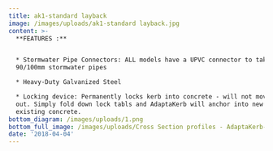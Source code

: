 ```yaml
---
title: ak1-standard layback
image: /images/uploads/ak1-standard layback.jpg
content: >-
  **FEATURES :**


  * Stormwater Pipe Connectors: ALL models have a UPVC connector to take either
  90/100mm stormwater pipes

  * Heavy-Duty Galvanized Steel

  * Locking device: Permanently locks kerb into concrete - will not move or pop
  out. Simply fold down lock tabls and AdaptaKerb will anchor into new or
  existing concrete.
bottom_diagram: /images/uploads/1.png
bottom_full_image: /images/uploads/Cross Section profiles - AdaptaKerb-large.png
date: '2018-04-04'
---
```


